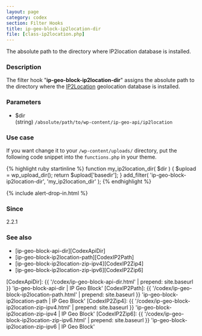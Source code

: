 ```yaml
---
layout: page
category: codex
section: Filter Hooks
title: ip-geo-block-ip2location-dir
file: [class-ip2location.php]
---
```


The absolute path to the directory where IP2location database is installed.

<!--more-->

### Description ###

The filter hook "**ip-geo-block-ip2location-dir**" assigns the absolute path 
to the directory where the [IP2Location][IP2Location] geolocation database is 
installed.

### Parameters ###

- $dir  
  (string) `/absolute/path/to/wp-content/ip-geo-api/ip2location`

### Use case ###

If you want change it to your `/wp-content/uploads/` directory, put the 
following code snippet into the `functions.php` in your theme.

{% highlight ruby startinline %}
function my_ip2location_dir( $dir ) {
    $upload = wp_upload_dir();
    return $upload['basedir'];
}
add_filter( 'ip-geo-block-ip2location-dir', 'my_ip2location_dir' );
{% endhighlight %}

{% include alert-drop-in.html %}

### Since ###

2.2.1

### See also ###

- [ip-geo-block-api-dir][CodexApiDir]
- [ip-geo-block-ip2location-path][CodexIP2Path]
- [ip-geo-block-ip2location-zip-ipv4][CodexIP2Zip4]
- [ip-geo-block-ip2location-zip-ipv6][CodexIP2Zip6]

[IP-Geo-Block]: https://wordpress.org/plugins/ip-geo-block/ "WordPress › IP Geo Block « WordPress Plugins"
[IP2Location]:  https://www.ip2location.com/ "IP Address Geolocation to Identify Website Visitor's Geographical Location"
[CodexApiDir]:  {{ '/codex/ip-geo-block-api-dir.html'              | prepend: site.baseurl }} 'ip-geo-block-api-dir | IP Geo Block'
[CodexIP2Path]: {{ '/codex/ip-geo-block-ip2location-path.html'     | prepend: site.baseurl }} 'ip-geo-block-ip2location-path | IP Geo Block'
[CodexIP2Zip4]: {{ '/codex/ip-geo-block-ip2location-zip-ipv4.html' | prepend: site.baseurl }} 'ip-geo-block-ip2location-zip-ipv4 | IP Geo Block'
[CodexIP2Zip6]: {{ '/codex/ip-geo-block-ip2location-zip-ipv6.html' | prepend: site.baseurl }} 'ip-geo-block-ip2location-zip-ipv6 | IP Geo Block'
